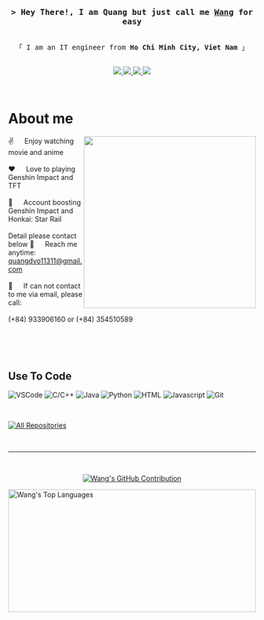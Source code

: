 <!-- Intro  -->
<h3 align="center">
 <samp>&gt; Hey There!, I am Quang but just call me
  <b><a target="_blank" href="">Wang</a> for easy</b>
 </samp>
</h3>


<p align="center"> 
  <samp>
    <br>
    「 I am an IT engineer from <b>Ho Chi Minh City, Viet Nam</b> 」
    <br>
    <br>
  </samp>
</p>

<p align="center">
<!--
 <a href="" target="blank">
  <img src="https://img.shields.io/badge/Website-DC143C?style=for-the-badge&logo=medium&logoColor=white"/>
 </a>
 <a href="" target="_blank">
  <img src="https://img.shields.io/badge/LinkedIn-0077B5?style=for-the-badge&logo=linkedin&logoColor=white"/>
 </a>
-->

 <a href="https://twitter.com/mavisstarkvo" target="_blank">
  <img src="https://img.shields.io/badge/Twitter-1DA1F2?style=for-the-badge&logo=twitter&logoColor=white"/>
 </a>
 <a href="https://www.instagram.com/vd.wangg" target="_blank">
  <img src="https://img.shields.io/badge/Instagram-fe4164?style=for-the-badge&logo=instagram&logoColor=white"/>
 </a> 
 <a href="https://web.facebook.com/vd.wangg" target="_blank">
  <img src="https://img.shields.io/badge/Facebook-20BEFF?&style=for-the-badge&logo=facebook&logoColor=white"/>
 </a>
 <a href="https://discord.com/users/493459039041093652" target="_blank">
  <img src="https://img.shields.io/badge/Discord-7289DA?style=for-the-badge&logo=discord&logoColor=white"/>
 </a>
</p>
<br />

<!-- About Section -->
 # About me
 
<p>
 <img align="right" width="350" src="https://media.giphy.com/media/v1.Y2lkPTc5MGI3NjExbW12MHd3MjJmMXFodHIzdnhpMHR4Ym9vOHZobXUyeW02ank2bTl1bCZlcD12MV9naWZzX3NlYXJjaCZjdD1n/lSTNj6Az2DoD4QG8mK/giphy.gif"/>
  
 ✌️ &emsp; Enjoy watching movie and anime<br/><br/>
 ❤️ &emsp; Love to playing Genshin Impact and TFT<br/><br/>
 🥲 &emsp; Account boosting Genshin Impact and Honkai: Star Rail<br/><br/>
 Detail please contact below
 📧 &emsp; Reach me anytime: quangdvo11311@gmail.com<br/><br/>
 💬 &emsp; If can not contact to me via email, please call:<br/><br/>
 (+84) 933906160 or (+84) 354510589

</p>

<br/>
<br/>
<br/>

## Use To Code
![VSCode](https://img.shields.io/badge/Visual_Studio-0078d7?style=for-the-badge&logo=visual%20studio&logoColor=white)
![C/C++](https://img.shields.io/badge/-c++-black?logo=c%2B%2B&style=social)
![Java](https://img.shields.io/badge/Java-ED8B00?style=for-the-badge&logo=openjdk&logoColor=white)
![Python](https://img.shields.io/badge/python-3670A0?style=for-the-badge&logo=python&logoColor=ffdd54)
![HTML](https://img.shields.io/badge/HTML5-E34F26?style=for-the-badge&logo=html5&logoColor=white)
![Javascript](https://img.shields.io/badge/Javascript-F0DB4F?style=for-the-badge&labelColor=black&logo=javascript&logoColor=F0DB4F)
![Git](https://img.shields.io/badge/Git-F05032?style=for-the-badge&logo=git&logoColor=white)

<br/>

<p align="left">
  <a href="https://github.com/QuangVo11311?tab=repositories" target="_blank"><img alt="All Repositories" title="All Repositories" src="https://img.shields.io/badge/-All%20Repos-2962FF?style=for-the-badge&logo=koding&logoColor=white"/></a>
</p>

<br/>
<hr/>
<br/>

<p align="center">
  <a href="https://github.com/QuangVo11311">
    <img src="https://github-profile-summary-cards.vercel.app/api/cards/profile-details?username=QuangVo11311&theme=radical" alt="Wang's GitHub Contribution"/>
  </a>
</p>

<a>
  <a href="https://github.com/QuangVo11311"><img alt="Wang's Top Languages" src="https://denvercoder1-github-readme-stats.vercel.app/api/top-langs/?username=QuangVo11311&langs_count=8&layout=compact&theme=react&border_color=7F3FBF&bg_color=0D1117&title_color=F85D7F&icon_color=F8D866" height="250px" width="100%%"/></a>
  <br/>
</a>
